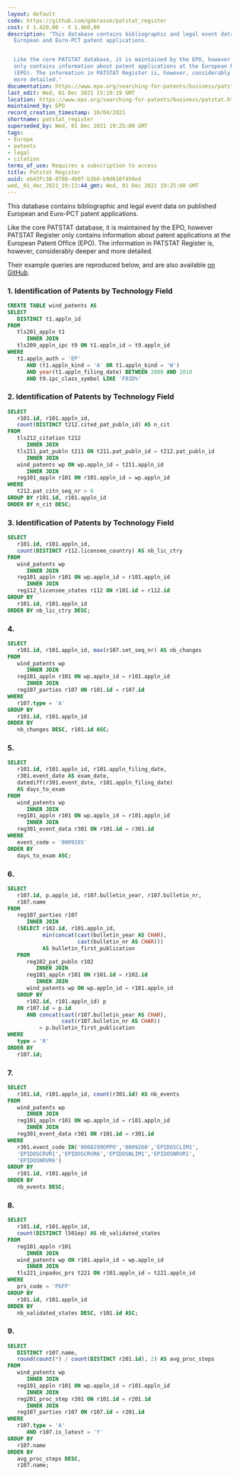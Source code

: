 ```yaml
---
layout: default
code: https://github.com/gderasse/patstat_register
cost: € 1.420,00 - € 1.460,00
description: 'This database contains bibliographic and legal event data on published
  European and Euro-PCT patent applications.


  Like the core PATSTAT database, it is maintained by the EPO, however PATSTAT Register
  only contains information about patent applications at the European Patent Ofﬁce
  (EPO). The information in PATSTAT Register is, however, considerably deeper and
  more detailed.'
documentation: https://www.epo.org/searching-for-patents/business/patstat.html
last_edit: Wed, 01 Dec 2021 15:19:19 GMT
location: https://www.epo.org/searching-for-patents/business/patstat.html
maintained_by: EPO
record_creation_timestamp: 10/04/2021
shortname: patstat_register
superseded_by: Wed, 01 Dec 2021 19:25:00 GMT
tags:
- Europe
- patents
- legal
- citation
terms_of_use: Requires a subscription to access
title: Patstat Register
uuid: eb43fc38-8786-4b0f-b3b8-b9d610f456ed
wed,_01_dec_2021_19:13:44_gmt: Wed, 01 Dec 2021 19:25:00 GMT
---
```


This database contains bibliographic and legal event data on published European and Euro-PCT patent applications.

Like the core PATSTAT database, it is maintained by the EPO, however PATSTAT Register only contains information about patent applications at the European Patent Ofﬁce (EPO). The information in PATSTAT Register is, however, considerably deeper and more detailed.

Their example queries are reproduced below, and are also available [on GitHub](https://github.com/gderasse/patstat_register).


### 1. Identification of Patents by Technology Field

```sql
CREATE TABLE wind_patents AS 
SELECT 
   DISTINCT t1.appln_id 
FROM
   tls201_appln t1
      INNER JOIN
   tls209_appln_ipc t9 ON t1.appln_id = t9.appln_id
WHERE
   t1.appln_auth = 'EP'
      AND (t1.appln_kind = 'A' OR t1.appln_kind = 'W')
      AND year(t1.appln_filing_date) BETWEEN 2000 AND 2010
      AND t9.ipc_class_symbol LIKE 'F03D%'
```

### 2. Identification of Patents by Technology Field

```sql
SELECT 
   r101.id, r101.appln_id, 
   count(DISTINCT t212.cited_pat_publn_id) AS n_cit
FROM
   tls212_citation t212 
      INNER JOIN
   tls211_pat_publn t211 ON t211.pat_publn_id = t212.pat_publn_id
      INNER JOIN
   wind_patents wp ON wp.appln_id = t211.appln_id
      INNER JOIN
   reg101_appln r101 ON r101.appln_id = wp.appln_id
WHERE
   t212.pat_citn_seq_nr > 0
GROUP BY r101.id, r101.appln_id 
ORDER BY n_cit DESC;
```
### 3. Identification of Patents by Technology Field

```sql
SELECT
   r101.id, r101.appln_id,
   count(DISTINCT r112.licensee_country) AS nb_lic_ctry
FROM
   wind_patents wp
      INNER JOIN  
   reg101_appln r101 ON wp.appln_id = r101.appln_id
      INNER JOIN  
   reg112_licensee_states r112 ON r101.id = r112.id
GROUP BY
   r101.id, r101.appln_id
ORDER BY nb_lic_ctry DESC;
```

### 4. 

```sql
SELECT
   r101.id, r101.appln_id, max(r107.set_seq_nr) AS nb_changes
FROM
   wind_patents wp
      INNER JOIN  
   reg101_appln r101 ON wp.appln_id = r101.appln_id
      INNER JOIN
   reg107_parties r107 ON r101.id = r107.id
WHERE 
   r107.type = 'A'
GROUP BY 
   r101.id, r101.appln_id    
ORDER BY 
   nb_changes DESC, r101.id ASC;
```

### 5.

```sql
SELECT
   r101.id, r101.appln_id, r101.appln_filing_date, 
   r301.event_date AS exam_date, 
   datediff(r301.event_date, r101.appln_filing_date) 
   AS days_to_exam 
FROM
   wind_patents wp
      INNER JOIN  
   reg101_appln r101 ON wp.appln_id = r101.appln_id
      INNER JOIN 
   reg301_event_data r301 ON r101.id = r301.id
WHERE 
   event_code = '0009185'
ORDER BY 
   days_to_exam ASC;
```

### 6.

```sql
SELECT 
   r107.id, p.appln_id, r107.bulletin_year, r107.bulletin_nr,
   r107.name
FROM
   reg107_parties r107
      INNER JOIN 
   (SELECT r102.id, r101.appln_id, 
           min(concat(cast(bulletin_year AS CHAR),
                      cast(bulletin_nr AS CHAR))) 
           AS bulletin_first_publication
   FROM 
      reg102_pat_publn r102
         INNER JOIN 
      reg101_appln r101 ON r101.id = r102.id
         INNER JOIN 
      wind_patents wp ON wp.appln_id = r101.appln_id
   GROUP BY 
      r102.id, r101.appln_id) p 
   ON r107.id = p.id 
      AND concat(cast(r107.bulletin_year AS CHAR),
                 cast(r107.bulletin_nr AS CHAR))
          = p.bulletin_first_publication
WHERE 
   type = 'R'
ORDER BY 
   r107.id;
```

### 7.
```sql
SELECT
   r101.id, r101.appln_id, count(r301.id) AS nb_events
FROM
   wind_patents wp 
      INNER JOIN
   reg101_appln r101 ON wp.appln_id = r101.appln_id
      INNER JOIN
   reg301_event_data r301 ON r101.id = r301.id
WHERE 
   r301.event_code IN('0008299OPPO','0009260','EPIDOSCLIM1',
   'EPIDOSCRVR1','EPIDOSCRVR6','EPIDOSNLIM1','EPIDOSNRVR1',
   'EPIDOSNRVR6')
GROUP BY 
   r101.id, r101.appln_id
ORDER BY 
   nb_events DESC;
```

### 8.

```sql
SELECT
   r101.id, r101.appln_id,
   count(DISTINCT l501ep) AS nb_validated_states
FROM
   reg101_appln r101 
      INNER JOIN
   wind_patents wp ON r101.appln_id = wp.appln_id
      INNER JOIN
   tls221_inpadoc_prs t221 ON r101.appln_id = t221.appln_id
WHERE 
   prs_code = 'PGFP'
GROUP BY 
   r101.id, r101.appln_id
ORDER BY 
   nb_validated_states DESC, r101.id ASC;
```

### 9.

```sql
SELECT
   DISTINCT r107.name,
   round(count(*) / count(DISTINCT r201.id), 2) AS avg_proc_steps
FROM  
   wind_patents wp
      INNER JOIN 
   reg101_appln r101 ON wp.appln_id = r101.appln_id
      INNER JOIN
   reg201_proc_step r201 ON r101.id = r201.id
      INNER JOIN
   reg107_parties r107 ON r107.id = r201.id
WHERE 
   r107.type = 'A' 
      AND r107.is_latest = 'Y'
GROUP BY 
   r107.name
ORDER BY 
   avg_proc_steps DESC, 
   r107.name;
```
